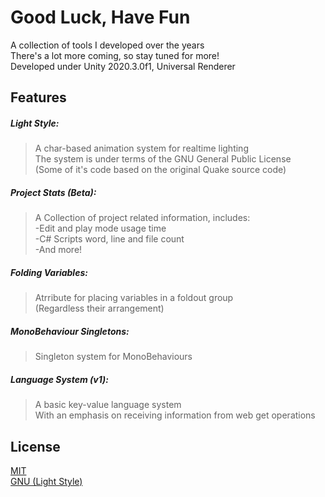 # Good Luck, Have Fun
A collection of tools I developed over the years <br/>
There's a lot more coming, so stay tuned for more! <br/>
Developed under Unity 2020.3.0f1, Universal Renderer

## Features

##### Light Style:
>A char-based animation system for realtime lighting <br/>
The system is under terms of the GNU General Public License <br/>
(Some of it's code based on the original Quake source code)

##### Project Stats (Beta): 
>A Collection of project related information, includes: <br/>
-Edit and play mode usage time <br/>
-C# Scripts word, line and file count <br/>
-And more!

##### Folding Variables:
>Atrribute for placing variables in a foldout group <br/>
(Regardless their arrangement)

##### MonoBehaviour Singletons: 
>Singleton system for MonoBehaviours <br/>

##### Language System (v1): 
>A basic key-value language system <br/>
With an emphasis on receiving information from web get operations

## License
[MIT](https://github.com/StaviRare/Open-Source/blob/main/LICENSE) <br/>
[GNU (Light Style)](https://github.com/id-Software/Quake/blob/bf4ac424ce754894ac8f1dae6a3981954bc9852d/gnu.txt)